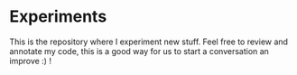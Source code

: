 # Experiments

This is the repository where I experiment new stuff.
Feel free to review and annotate my code, this is a good way for us to start a conversation an improve :) !
